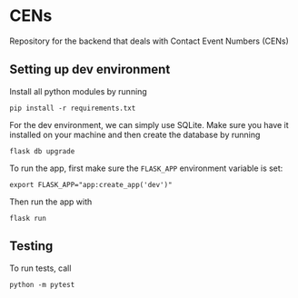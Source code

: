 # CENs

Repository for the backend that deals with Contact Event Numbers (CENs)

## Setting up dev environment

Install all python modules by running

```
pip install -r requirements.txt
```

For the dev environment, we can simply use SQLite. Make sure you have it installed on your machine and then create the database by running

```
flask db upgrade
```

To run the app, first make sure the `FLASK_APP` environment variable is set:

```
export FLASK_APP="app:create_app('dev')"
```

Then run the app with

```
flask run
```

## Testing

To run tests, call

```
python -m pytest
```
